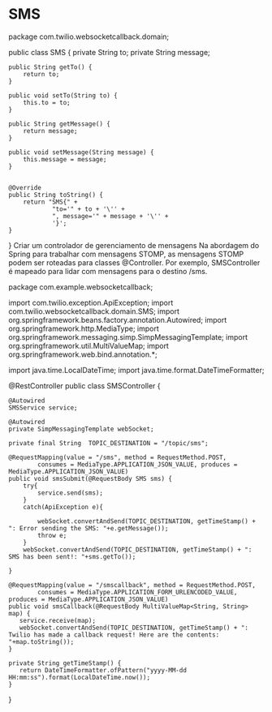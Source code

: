 # SMS

package com.twilio.websocketcallback.domain;

public class SMS {
    private String to;
    private String message;

    public String getTo() {
        return to;
    }

    public void setTo(String to) {
        this.to = to;
    }

    public String getMessage() {
        return message;
    }

    public void setMessage(String message) {
        this.message = message;
    }


    @Override
    public String toString() {
        return "SMS{" +
                "to='" + to + '\'' +
                ", message='" + message + '\'' +
                '}';
    }
}
Criar um controlador de gerenciamento de mensagens
Na abordagem do Spring para trabalhar com mensagens STOMP, as mensagens STOMP podem ser roteadas para classes @Controller. Por exemplo, SMSController é mapeado para lidar com mensagens para o destino /sms.

package com.example.websocketcallback;

import com.twilio.exception.ApiException;
import com.twilio.websocketcallback.domain.SMS;
import org.springframework.beans.factory.annotation.Autowired;
import org.springframework.http.MediaType;
import org.springframework.messaging.simp.SimpMessagingTemplate;
import org.springframework.util.MultiValueMap;
import org.springframework.web.bind.annotation.*;

import java.time.LocalDateTime;
import java.time.format.DateTimeFormatter;

@RestController
public class SMSController {

    @Autowired
    SMSService service;

    @Autowired
    private SimpMessagingTemplate webSocket;

    private final String  TOPIC_DESTINATION = "/topic/sms";

    @RequestMapping(value = "/sms", method = RequestMethod.POST,
            consumes = MediaType.APPLICATION_JSON_VALUE, produces = MediaType.APPLICATION_JSON_VALUE)
    public void smsSubmit(@RequestBody SMS sms) {
        try{
            service.send(sms);
        }
        catch(ApiException e){

            webSocket.convertAndSend(TOPIC_DESTINATION, getTimeStamp() + ": Error sending the SMS: "+e.getMessage());
            throw e;
        }
        webSocket.convertAndSend(TOPIC_DESTINATION, getTimeStamp() + ": SMS has been sent!: "+sms.getTo());

    }

    @RequestMapping(value = "/smscallback", method = RequestMethod.POST,
            consumes = MediaType.APPLICATION_FORM_URLENCODED_VALUE, produces = MediaType.APPLICATION_JSON_VALUE)
    public void smsCallback(@RequestBody MultiValueMap<String, String> map) {
       service.receive(map);
       webSocket.convertAndSend(TOPIC_DESTINATION, getTimeStamp() + ": Twilio has made a callback request! Here are the contents: "+map.toString());
    }

    private String getTimeStamp() {
       return DateTimeFormatter.ofPattern("yyyy-MM-dd HH:mm:ss").format(LocalDateTime.now());
    }
}
